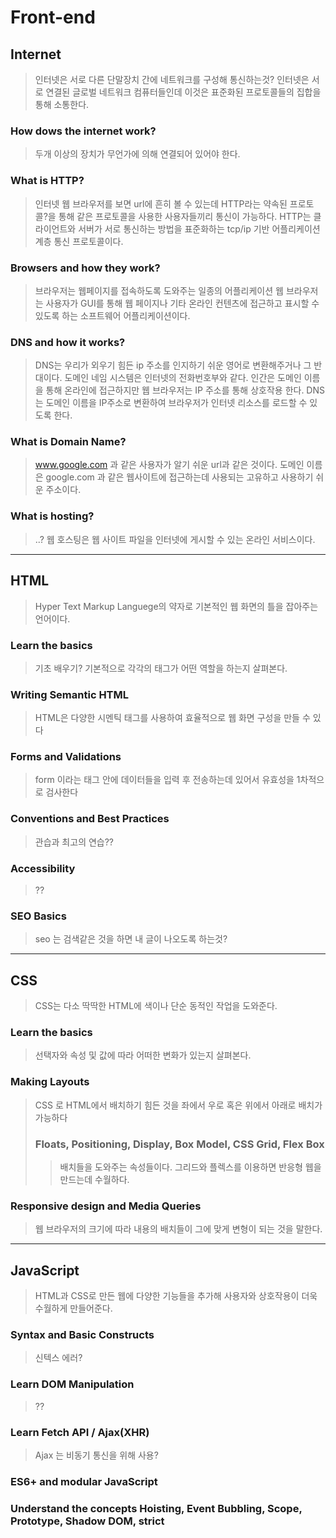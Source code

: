 # Front-end

## Internet
> 인터넷은 서로 다른 단말장치 간에 네트워크를 구성해 통신하는것?
> 인터넷은 서로 연결된 글로벌 네트워크 컴퓨터들인데 이것은 표준화된 프로토콜들의 집합을 통해 소통한다.
### How dows the internet work?
> 두개 이상의 장치가 무언가에 의해 연결되어 있어야 한다.
### What is HTTP?
> 인터넷 웹 브라우저를 보면 url에 흔히 볼 수 있는데 HTTP라는 약속된 프로토콜?을 통해 같은 프로토콜을 사용한 사용자들끼리 통신이 가능하다. 
> HTTP는 클라이언트와 서버가 서로 통신하는 방법을 표준화하는 tcp/ip 기반 어플리케이션 계층 통신 프로토콜이다.
### Browsers and how they work?
> 브라우저는 웹페이지를 접속하도록 도와주는 일종의 어플리케이션
> 웹 브라우저는 사용자가 GUI를 통해 웹 페이지나 기타 온라인 컨텐츠에 접근하고 표시할 수 있도록 하는 소프트웨어 어플리케이션이다.
### DNS and how it works?
> DNS는 우리가 외우기 힘든 ip 주소를 인지하기 쉬운 영어로 변환해주거나 그 반대이다.
> 도메인 네임 시스템은 인터넷의 전화번호부와 같다. 인간은 도메인 이름을 통해 온라인에 접근하지만 웹 브라우저는 IP 주소를 통해 상호작용 한다. DNS는 도메인 이름을 IP주소로 변환하여 브라우저가 인터넷 리소스를 로드할 수 있도록 한다.
### What is Domain Name?
> www.google.com 과 같은 사용자가 알기 쉬운 url과 같은 것이다.
> 도메인 이름은 google.com 과 같은 웹사이트에 접근하는데 사용되는 고유하고 사용하기 쉬운 주소이다.
### What is hosting?
> ..?
> 웹 호스팅은 웹 사이트 파일을 인터넷에 게시할 수 있는 온라인 서비스이다.
---

## HTML
> Hyper Text Markup Languege의 약자로 기본적인 웹 화면의 틀을 잡아주는 언어이다.
### Learn the basics
> 기초 배우기? 기본적으로 각각의 태그가 어떤 역할을 하는지 살펴본다.
### Writing Semantic HTML
> HTML은 다양한 시멘틱 태그를 사용하여 효율적으로 웹 화면 구성을 만들 수 있다
### Forms and Validations
> form 이라는 태그 안에 데이터들을 입력 후 전송하는데 있어서 유효성을 1차적으로 검사한다 
### Conventions and Best Practices
> 관습과 최고의 연습??
### Accessibility
> ??
### SEO Basics
> seo 는 검색같은 것을 하면 내 글이 나오도록 하는것?
---

## CSS
> CSS는 다소 딱딱한 HTML에 색이나 단순 동적인 작업을 도와준다.
### Learn the basics
> 선택자와 속성 및 값에 따라 어떠한 변화가 있는지 살펴본다.
### Making Layouts
> CSS 로 HTML에서 배치하기 힘든 것을 좌에서 우로 혹은 위에서 아래로 배치가 가능하다
> ### Floats, Positioning, Display, Box Model, CSS Grid, Flex Box
>> 배치들을 도와주는 속성들이다. 그리드와 플렉스를 이용하면 반응형 웹을 만드는데 수월하다. 
### Responsive design and Media Queries
> 웹 브라우저의 크기에 따라 내용의 배치들이 그에 맞게 변형이 되는 것을 말한다.
---

## JavaScript
> HTML과 CSS로 만든 웹에 다양한 기능들을 추가해 사용자와 상호작용이 더욱 수월하게 만들어준다.
### Syntax and Basic Constructs
> 신텍스 에러?
### Learn DOM Manipulation
> ??
### Learn Fetch API / Ajax(XHR)
> Ajax 는 비동기 통신을 위해 사용?
### ES6+ and modular JavaScript
> 
### Understand the concepts Hoisting, Event Bubbling, Scope, Prototype, Shadow DOM, strict
>
